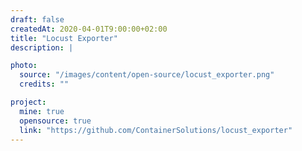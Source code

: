 ```yaml
---
draft: false
createdAt: 2020-04-01T9:00:00+02:00
title: "Locust Exporter"
description: |

photo:
  source: "/images/content/open-source/locust_exporter.png"
  credits: ""

project:
  mine: true
  opensource: true
  link: "https://github.com/ContainerSolutions/locust_exporter"
---
```

